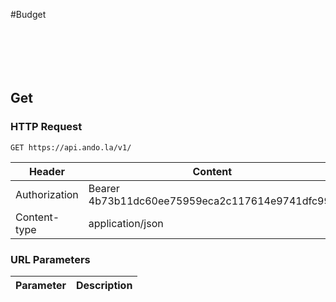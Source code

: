 #Budget

```shell
```

```javascript
```

```ruby
```

```python
```

```php
```

```go
```

## Get

### HTTP Request

`GET https://api.ando.la/v1/`

Header | Content
--------- | -----------
Authorization | Bearer 4b73b11dc60ee75959eca2c117614e9741dfc99a
Content-type | application/json

### URL Parameters

Parameter | Description
--------- | -----------
